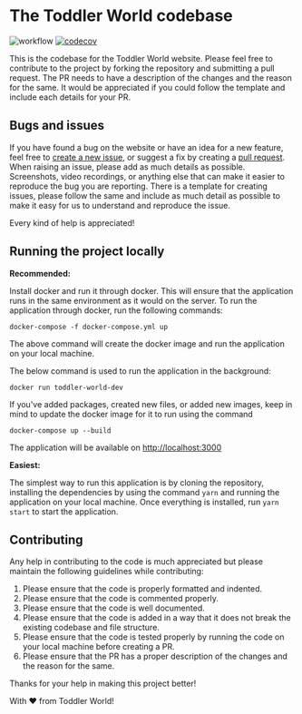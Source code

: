# The Toddler World codebase

![workflow](https://github.com/aheedshah/toddler-world/actions/workflows/build_test_react.yml/badge.svg)
[![codecov](https://codecov.io/gh/aheedshah/toddler-world/graph/badge.svg?token=57OH7CZD9F)](https://codecov.io/gh/aheedshah/toddler-world)

This is the codebase for the Toddler World website. Please feel free to contribute to the project by forking the
repository and submitting a pull request. The PR needs to have a description of the changes and the reason for the same.
It would be appreciated if you could follow the template and include each details for your PR.

## Bugs and issues

If you have found a bug on the website or have an idea for a new feature, feel free
to [create a new issue](https://github.com/aheedshah/toddler-world/issues/new),
or suggest a fix by creating a [pull request](https://help.github.com/articles/creating-a-pull-request/). When raising
an issue, please add as much details as possible. Screenshots, video recordings, or anything else that can make it
easier to reproduce the bug you are reporting. There is a template for creating issues, please follow the same and
include as much detail as possible to make it easy for us to understand and reproduce the issue.

Every kind of help is appreciated!

## Running the project locally

**Recommended:**

Install docker and run it through docker. This will ensure that the application runs in the same environment as it
would on the server. To run the application through docker, run the following commands:

```docker-compose -f docker-compose.yml up```

The above command will create the docker image and run the application on your local machine.

The below command is used to run the application in the background:

```docker run toddler-world-dev```

If you've added packages, created new files, or added new images, keep in mind to update the docker image for it to run
using the command

`docker-compose up --build`

The application will be available on [http://localhost:3000](http://localhost:3000)

**Easiest:**

The simplest way to run this application is by cloning the repository, installing the dependencies by using the
command `yarn` and running the application on your local machine. Once everything is installed,
run `yarn start` to start the application.

## Contributing

Any help in contributing to the code is much appreciated but please maintain the following guidelines while
contributing:

1. Please ensure that the code is properly formatted and indented.
2. Please ensure that the code is commented properly.
3. Please ensure that the code is well documented.
4. Please ensure that the code is added in a way that it does not break the existing codebase and file structure.
5. Please ensure that the code is tested properly by running the code on your local machine before creating a PR.
6. Please ensure that the PR has a proper description of the changes and the reason for the same.

Thanks for your help in making this project better!

With ♥ from Toddler World!
